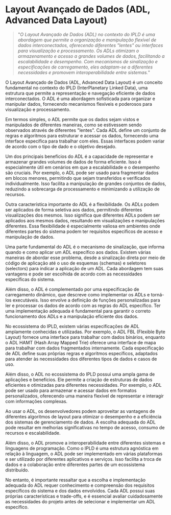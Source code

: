# Layout Avançado de Dados (ADL, Advanced Data Layout)

>"*O Layout Avançado de Dados (ADL) no contexto do IPLD é uma abordagem que permite a organização e manipulação flexível de dados interconectados, oferecendo diferentes "lentes" ou interfaces para visualização e processamento. Os ADLs otimizam o armazenamento e acesso a grandes volumes de dados, facilitando a escalabilidade e desempenho. Com mecanismos de sinalização e especificações de carregamento, eles adaptam-se a diferentes necessidades e promovem interoperabilidade entre sistemas.*"

O Layout Avançado de Dados (ADL, Advanced Data Layout) é um conceito fundamental no contexto do IPLD (InterPlanetary Linked Data), uma estrutura que permite a representação e navegação eficiente de dados interconectados. O ADL é uma abordagem sofisticada para organizar e manipular dados, fornecendo mecanismos flexíveis e poderosos para visualização e processamento.

Em termos simples, o ADL permite que os dados sejam vistos e manipulados de diferentes maneiras, como se estivessem sendo observados através de diferentes "lentes". Cada ADL define um conjunto de regras e algoritmos para estruturar e acessar os dados, fornecendo uma interface específica para trabalhar com eles. Essas interfaces podem variar de acordo com o tipo de dado e o objetivo desejado.

Um dos principais benefícios do ADL é a capacidade de representar e armazenar grandes volumes de dados de forma eficiente. Isso é especialmente útil em cenários em que a escalabilidade e o desempenho são cruciais. Por exemplo, o ADL pode ser usado para fragmentar dados em blocos menores, permitindo que sejam transferidos e verificados individualmente. Isso facilita a manipulação de grandes conjuntos de dados, reduzindo a sobrecarga de processamento e minimizando a utilização de recursos.

Outra característica importante do ADL é a flexibilidade. Os ADLs podem ser aplicados de forma seletiva aos dados, permitindo diferentes visualizações dos mesmos. Isso significa que diferentes ADLs podem ser aplicados aos mesmos dados, resultando em visualizações e manipulações diferentes. Essa flexibilidade é especialmente valiosa em ambientes onde diferentes partes do sistema podem ter requisitos específicos de acesso e manipulação de dados.

Uma parte fundamental do ADL é o mecanismo de sinalização, que informa quando e como aplicar um ADL específico aos dados. Existem várias maneiras de abordar esse problema, desde a sinalização direta por meio de código de aplicação até o uso de esquemas (schemas) e seletores (selectors) para indicar a aplicação de um ADL. Cada abordagem tem suas vantagens e pode ser escolhida de acordo com as necessidades específicas do sistema.

Além disso, o ADL é complementado por uma especificação de carregamento dinâmico, que descreve como implementar os ADLs e torná-los executáveis. Isso envolve a definição de funções personalizadas para ler e processar os dados de acordo com as regras do ADL específico. Ter uma implementação adequada é fundamental para garantir o correto funcionamento dos ADLs e a manipulação eficiente dos dados.

No ecossistema do IPLD, existem várias especificações de ADL amplamente conhecidas e utilizadas. Por exemplo, o ADL FBL (Flexible Byte Layout) fornece uma interface para trabalhar com dados binários, enquanto o ADL HAMT (Hash Array Mapped Trie) oferece uma interface de mapa para trabalhar com dados fragmentados internamente. Cada especificação de ADL define suas próprias regras e algoritmos específicos, adaptados para atender às necessidades dos diferentes tipos de dados e casos de uso.

Além disso, o ADL no ecossistema do IPLD possui uma ampla gama de aplicações e benefícios. Ele permite a criação de estruturas de dados eficientes e otimizadas para diferentes necessidades. Por exemplo, o ADL pode ser usado para armazenar e acessar dados em formatos personalizados, oferecendo uma maneira flexível de representar e interagir com informações complexas.

Ao usar o ADL, os desenvolvedores podem aproveitar as vantagens de diferentes algoritmos de layout para otimizar o desempenho e a eficiência dos sistemas de gerenciamento de dados. A escolha adequada do ADL pode resultar em melhorias significativas no tempo de acesso, consumo de recursos e escalabilidade.

Além disso, o ADL promove a interoperabilidade entre diferentes sistemas e linguagens de programação. Como o IPLD é uma estrutura agnóstica em relação à linguagem, o ADL pode ser implementado em várias plataformas e ser utilizado por diferentes aplicativos e serviços. Isso facilita a troca de dados e a colaboração entre diferentes partes de um ecossistema distribuído.

No entanto, é importante ressaltar que a escolha e implementação adequada do ADL requer conhecimento e compreensão dos requisitos específicos do sistema e dos dados envolvidos. Cada ADL possui suas próprias características e trade-offs, e é essencial avaliar cuidadosamente as necessidades do projeto antes de selecionar e implementar um ADL específico.
